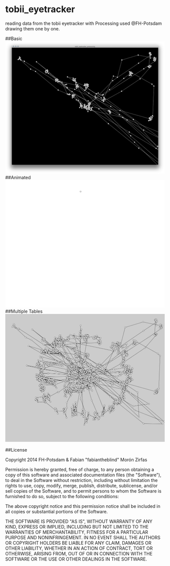 tobii_eyetracker
================

reading data from the tobii eyetracker with Processing used @FH-Potsdam  
drawing them one by one.  

##Basic  
![](tobii_eyetracker_processing_basic/tobii_eyetracker_processing_basic.png)  
##Animated  
![](tobii_eyetracker_processing_animated/tracker.gif)  
##Multiple Tables  
![](tobii_eyetracker_processing_multiple/tracker-multiple.jpg)  


##License  

Copyright 2014 FH-Potsdam & Fabian "fabiantheblind" Morón Zirfas

Permission is hereby granted, free of charge, to any person obtaining a copy
of this software and associated documentation files (the "Software"), to deal
in the Software without restriction, including without limitation the rights
to use, copy, modify, merge, publish, distribute, sublicense, and/or sell
copies of the Software, and to permit persons to whom the Software is
furnished to do so, subject to the following conditions:

The above copyright notice and this permission notice shall be included in all
copies or substantial portions of the Software.

THE SOFTWARE IS PROVIDED "AS IS", WITHOUT WARRANTY OF ANY KIND, EXPRESS OR
IMPLIED, INCLUDING BUT NOT LIMITED TO THE WARRANTIES OF MERCHANTABILITY,
FITNESS FOR A PARTICULAR PURPOSE AND NONINFRINGEMENT. IN NO EVENT SHALL THE
AUTHORS OR COPYRIGHT HOLDERS BE LIABLE FOR ANY CLAIM, DAMAGES OR OTHER
LIABILITY, WHETHER IN AN ACTION OF CONTRACT, TORT OR OTHERWISE, ARISING FROM,
OUT OF OR IN CONNECTION WITH THE SOFTWARE OR THE USE OR OTHER DEALINGS IN THE
SOFTWARE.
